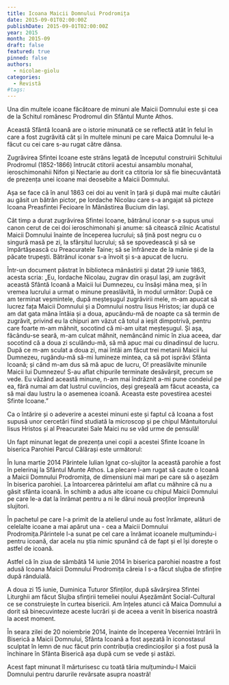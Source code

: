```yaml
---
title: Icoana Maicii Domnului Prodromița
date: 2015-09-01T02:00:00Z
publishDate: 2015-09-01T02:00:00Z
year: 2015
month: 2015-09
draft: false
featured: true
pinned: false
authors: 
  - nicolae-giolu
categories:
  - Revistă
#tags:
---
```

Una din multele icoane făcătoare de minuni ale Maicii Domnului este și cea de la Schitul românesc Prodromul din Sfântul Munte Athos. 

Această Sfântă Icoană are o istorie minunată ce se reflectă atât în felul în care a fost zugrăvită cât și în multele minuni pe care Maica Domnului le-a făcut cu cei care s-au rugat către dânsa. 

Zugrăvirea Sfintei Icoane este strâns legată de începutul construirii Schitului Prodromul (1852-1866) întrucât ctitorii acestui ansamblu monahal, ieroschimonahii Nifon și Nectarie au dorit ca ctitoria lor să fie binecuvântată de prezența unei icoane mai deosebite a Maicii Domnului. 

Așa se face că în anul 1863 cei doi au venit în țară și după mai multe căutări au găsit un bătrân pictor, pe Iordache Nicolau care s-a angajat să picteze Icoana Preasfintei Fecioare în Mânăstirea Bucium din Iași. 

Cât timp a durat zugrăvirea Sfintei Icoane, bătrânul iconar s-a supus unui canon cerut de cei doi ieroschimonahi și anume: să citească zilnic Acatistul Maicii Domnului înainte de începerea lucrului; să țină post negru cu o singură masă pe zi, la sfârșitul lucrului; să se spovedească și să se împărtășească cu Preacuratele Taine; să se înfrâneze de la mânie și de la păcate trupești. Bătrânul iconar s-a învoit și s-a apucat de lucru. 

Într-un document păstrat în biblioteca mânăstirii și datat 29 iunie 1863, acesta scria: „Eu, Iordache Nicolau, zugrav din orașul Iași, am zugrăvit această Sfântă Icoană a Maicii lui Dumnezeu, cu însăși mâna mea, și în vremea lucrului a urmat o minune preaslăvită, în modul următor: După ce am terminat veșmintele, după meșteșugul zugrăvirii mele, m-am apucat să lucrez fața Maicii Domnului și a Domnului nostru Iisus Hristos; iar după ce am dat gata mâna întâia și a doua, apucându-mă de noapte ca să termin de zugrăvit, privind eu la chipuri am văzut că totul a ieșit dimpotrivă, pentru care foarte m-am mâhnit, socotind că mi-am uitat meșteșugul. Și așa, făcându-se seară, m-am culcat mâhnit, nemâncând nimic în ziua aceea, dar socotind că a doua zi sculându-mă, să mă apuc mai cu dinadinsul de lucru. După ce m-am sculat a doua zi, mai întâi am făcut trei metanii Maicii lui Dumnezeu, rugându-mă să-mi lumineze mintea, ca să pot isprăvi Sfânta Icoană; și când m-am dus să mă apuc de lucru, O! preaslăvite minunile Maicii lui Dumnezeu! S-au aflat chipurile terminate desăvârșit, precum se vede. Eu văzând această minune, n-am mai îndrăznit a-mi pune condeiul pe ea, fără numai am dat lustrul cuviincios, deși greșeală am făcut aceasta, ca să mai dau lustru la o asemenea icoană. Aceasta este povestirea acestei Sfinte Icoane.” 

Ca o întărire și o adeverire a acestei minuni este și faptul că Icoana a fost supusă unor cercetări fiind studiată la microscop și pe chipul Mântuitorului Iisus Hristos și al Preacuratei Sale Maici nu se văd urme de pensulă! 

Un fapt minunat legat de prezența unei copii a acestei Sfinte Icoane în biserica Parohiei Parcul Călărași este următorul: 

În luna martie 2014 Părintele Iulian Ignat co-slujitor la această parohie a fost în pelerinaj la Sfântul Munte Athos. La plecare l-am rugat să caute o Icoană a Maicii Domnului Prodromița, de dimensiuni mai mari pe care să o așezăm în biserica parohiei. La întoarcerea părintelui am aflat cu mâhnire că nu a găsit sfânta icoană. În schimb a adus alte icoane cu chipul Maicii Domnului pe care le-a dat la înrămat pentru a ni le dărui nouă preoților împreună slujitori. 

În pachetul pe care l-a primit de la atelierul unde au fost înrămate, alături de celelalte icoane a mai apărut una - cea a Maicii Domnului Prodromița.Părintele l-a sunat pe cel care a înrămat icoanele mulțumindu-i pentru icoană, dar acela nu știa nimic spunând că de fapt și el își dorește o astfel de icoană. 

Astfel că în ziua de sâmbătă 14 iunie 2014 în biserica parohiei noastre a fost adusă Icoana Maicii Domnului Prodromița căreia I s-a făcut slujba de sfințire după rânduială.

A doua zi 15 iunie, Duminica Tuturor Sfinților, după săvârșirea Sfintei Liturghii am făcut Slujba sfințirii temeliei noului Așezământ Social-Cultural ce se construiește în curtea bisericii. Am înțeles atunci că Maica Domnului a dorit să binecuvinteze aceste lucrări și de aceea a venit în biserica noastră la acest moment. 

În seara zilei de 20 noiembrie 2014, înainte de începerea Vecerniei Intrării în Biserică a Maicii Domnului, Sfânta Icoană a fost așezată în iconostasul sculptat în lemn de nuc făcut prin contribuția credincioșilor și a fost pusă la închinare în Sfânta Biserică așa după cum se vede și astăzi. 

Acest fapt minunat îl mărturisesc cu toată tăria mulțumindu-I Maicii Domnului pentru darurile revărsate asupra noastră!